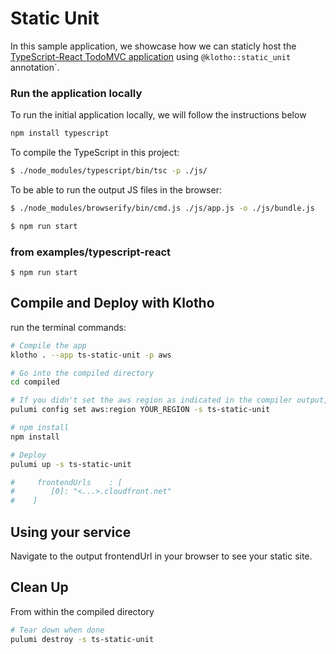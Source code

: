 # Static Unit

In this sample application, we showcase how we can staticly host the [TypeScript-React TodoMVC application](https://github.com/tastejs/todomvc/tree/gh-pages/examples/typescript-react) using `@klotho::static_unit` annotation`.


### Run the application locally

To run the initial application locally, we will follow the instructions below


 ```sh
 npm install typescript
 ```

 To compile the TypeScript in this project:

 ```sh
 $ ./node_modules/typescript/bin/tsc -p ./js/
 ```

 To be able to run the output JS files in the browser:

 ```sh
 $ ./node_modules/browserify/bin/cmd.js ./js/app.js -o ./js/bundle.js
 ```

 ```sh
 $ npm run start
 ```


### from examples/typescript-react

```
$ npm run start
```


## Compile and Deploy with Klotho

run the terminal commands:
```sh
# Compile the app
klotho . --app ts-static-unit -p aws

# Go into the compiled directory
cd compiled

# If you didn't set the aws region as indicated in the compiler output, do that now
pulumi config set aws:region YOUR_REGION -s ts-static-unit

# npm install
npm install

# Deploy
pulumi up -s ts-static-unit

#     frontendUrls    : [
#        [0]: "<...>.cloudfront.net"
#    ]
```
## Using your service

Navigate to the output frontendUrl in your browser to see your static site.

## Clean Up
From within the compiled directory
```sh
# Tear down when done
pulumi destroy -s ts-static-unit
```
